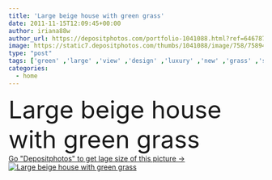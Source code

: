 ```yaml
---
title: 'Large beige house with green grass'
date: 2011-11-15T12:09:45+00:00
author: iriana88w
author_url: https://depositphotos.com/portfolio-1041088.html?ref=64678756
image: https://static7.depositphotos.com/thumbs/1041088/image/758/7589448/api_thumb_450.jpg?forcejpeg=true
type: "post"
tags: ['green' ,'large' ,'view' ,'design' ,'luxury' ,'new' ,'grass' ,'style' ,'landscape' ,'architecture' ,'building' ,'exterior' ,'house' ,'windows' ,'beige' ,'habitation' ,'home' ,'fingers' ,'with' ,'american' ,'property' ,'front' ,'outside' ,'walkway' ,'homes' ,'of' ,'lot' ,'ladies' ,'california' ,'rental' ,'northwest' ,'landscaping' ,'hause' ,'lanscape' ,'tempo' ,'maison' ,'casa' ,'Jardines' ,'grandes' ,'gob' ,'front door' ,'landscape design' ,'House Exterior' ,'white trim' ,'дом' ,'вид' ,'esterna' ,'manzara' ,'landscape house' ]
categories: 
  - home
---
```

<div aling="center">
            <font size="60"> Large beige house with green grass</font>   
</div>
<div>
    <a href='https://depositphotos.com/7589448/stock-photo-large-beige-house-with-green.html?ref=64678756' target=_blank > Go "Depositphotos" to get lage size of this picture ->
        <img href='https://depositphotos.com/7589448/stock-photo-large-beige-house-with-green.html?ref=64678756' src='https://static7.depositphotos.com/1041088/758/i/950/depositphotos_7589448-stock-photo-large-beige-house-with-green.jpg?forcejpeg=true' alt='Large beige house with green grass' >
    </a>
</div>
